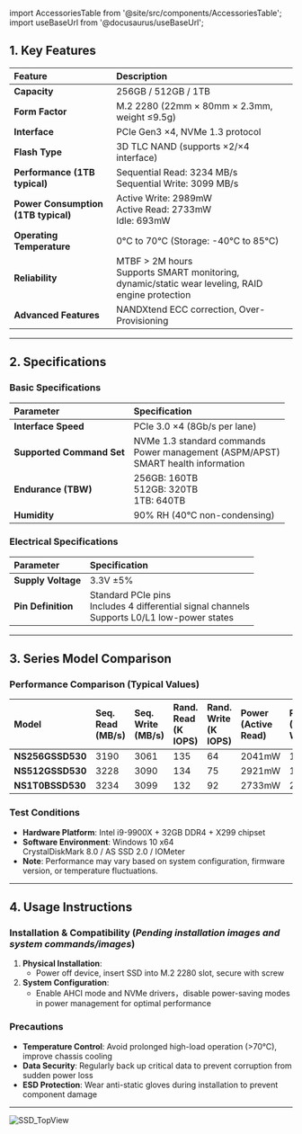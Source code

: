 import AccessoriesTable from '@site/src/components/AccessoriesTable';
import useBaseUrl from '@docusaurus/useBaseUrl';

## 1. Key Features
| Feature                  | Description                                                     |
| :----------------------- | :-------------------------------------------------------------- |
| **Capacity**             | 256GB / 512GB / 1TB                                             |
| **Form Factor**          | M.2 2280 (22mm × 80mm × 2.3mm, weight ≤9.5g)                    |
| **Interface**            | PCIe Gen3 ×4, NVMe 1.3 protocol                                 |
| **Flash Type**           | 3D TLC NAND (supports ×2/×4 interface)                          |
| **Performance (1TB typical)** | Sequential Read: 3234 MB/s<br />Sequential Write: 3099 MB/s     |
| **Power Consumption (1TB typical)** | Active Write: 2989mW<br />Active Read: 2733mW<br />Idle: 693mW   |
| **Operating Temperature**| 0°C to 70°C (Storage: -40°C to 85°C)                            |
| **Reliability**          | MTBF > 2M hours<br />Supports SMART monitoring, dynamic/static wear leveling, RAID engine protection |
| **Advanced Features**    | NANDXtend ECC correction, Over-Provisioning                    |

---

## 2. Specifications
### Basic Specifications
| Parameter             | Specification                                                  |
| :-------------------- | :------------------------------------------------------------- |
| **Interface Speed**   | PCIe 3.0 ×4 (8Gb/s per lane)                                   |
| **Supported Command Set** | NVMe 1.3 standard commands<br />Power management (ASPM/APST)<br />SMART health information |
| **Endurance (TBW)**   | 256GB: 160TB<br />512GB: 320TB<br />1TB: 640TB                     |
| **Humidity**          | 90% RH (40°C non-condensing)                                   |

### Electrical Specifications
| Parameter          | Specification                                                  |
| :----------------- | :------------------------------------------------------------- |
| **Supply Voltage** | 3.3V ±5%                                                       |
| **Pin Definition** | Standard PCIe pins<br />Includes 4 differential signal channels<br />Supports L0/L1 low-power states |

---



## 3. Series Model Comparison

### Performance Comparison (Typical Values)
| Model             | Seq. Read (MB/s) | Seq. Write (MB/s) | Rand. Read (K IOPS) | Rand. Write (K IOPS) | Power (Active Read) | Power (Active Write) |
| :---------------- | :--------------- | :---------------- | :------------------ | :------------------- | :------------------ | :------------------- |
| **NS256GSSD530**  | 3190             | 3061              | 135                 | 64                   | 2041mW              | 1423mW               |
| **NS512GSSD530**  | 3228             | 3090              | 134                 | 75                   | 2921mW              | 1598mW               |
| **NS1T0BSSD530**  | 3234             | 3099              | 132                 | 92                   | 2733mW              | 2989mW               |

### Test Conditions
- **Hardware Platform**: Intel i9-9900X + 32GB DDR4 + X299 chipset  
- **Software Environment**: Windows 10 x64<br />CrystalDiskMark 8.0 / AS SSD 2.0 / IOMeter  
- **Note**: Performance may vary based on system configuration, firmware version, or temperature fluctuations.

---

## 4. Usage Instructions
### Installation & Compatibility (*Pending installation images and system commands/images*)
1. **Physical Installation**:  
   - Power off device, insert SSD into M.2 2280 slot, secure with screw  
2. **System Configuration**:  
   - Enable AHCI mode and NVMe drivers，disable power-saving modes in power management for optimal performance  

### Precautions
- **Temperature Control**: Avoid prolonged high-load operation (>70°C), improve chassis cooling  
- **Data Security**: Regularly back up critical data to prevent corruption from sudden power loss  
- **ESD Protection**: Wear anti-static gloves during installation to prevent component damage  

---

<div style={{ display: 'grid', gridTemplateColumns: '1fr', gap: '20px', justifyContent: 'center', alignItems: 'center' }}>
  <img src={useBaseUrl('/img/Hardware_Dev_Resources/SSD/SSD_TopView.jpg')} alt="SSD_TopView" style={{ height: '400px', objectFit: 'contain', margin: '0 auto' }} />
</div>
